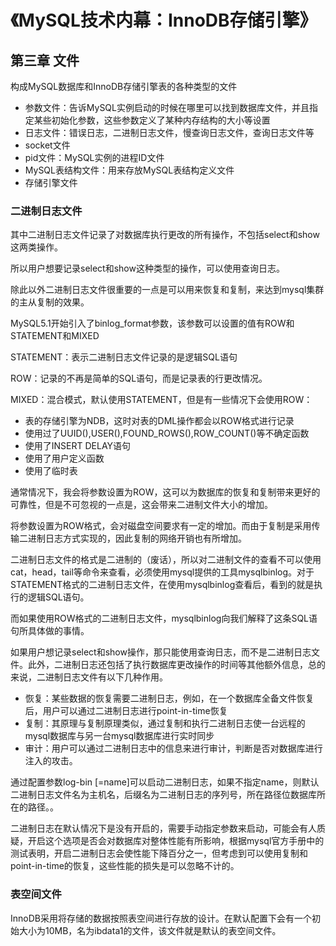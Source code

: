 # 《MySQL技术内幕：InnoDB存储引擎》

## 第三章 文件

构成MySQL数据库和InnoDB存储引擎表的各种类型的文件

* 参数文件：告诉MySQL实例启动的时候在哪里可以找到数据库文件，并且指定某些初始化参数，这些参数定义了某种内存结构的大小等设置
* 日志文件：错误日志，二进制日志文件，慢查询日志文件，查询日志文件等
* socket文件
* pid文件：MySQL实例的进程ID文件
* MySQL表结构文件：用来存放MySQL表结构定义文件
* 存储引擎文件

### 二进制日志文件

其中二进制日志文件记录了对数据库执行更改的所有操作，不包括select和show这两类操作。

所以用户想要记录select和show这种类型的操作，可以使用查询日志。

除此以外二进制日志文件很重要的一点是可以用来恢复和复制，来达到mysql集群的主从复制的效果。

MySQL5.1开始引入了binlog_format参数，该参数可以设置的值有ROW和STATEMENT和MIXED

STATEMENT：表示二进制日志文件记录的是逻辑SQL语句

ROW：记录的不再是简单的SQL语句，而是记录表的行更改情况。

MIXED：混合模式，默认使用STATEMENT，但是有一些情况下会使用ROW：

* 表的存储引擎为NDB，这时对表的DML操作都会以ROW格式进行记录
* 使用过了UUID(),USER(),FOUND_ROWS(),ROW_COUNT()等不确定函数
* 使用了INSERT DELAY语句
* 使用了用户定义函数
* 使用了临时表

通常情况下，我会将参数设置为ROW，这可以为数据库的恢复和复制带来更好的可靠性，但是不可忽视的一点是，这会带来二进制文件大小的增加。

将参数设置为ROW格式，会对磁盘空间要求有一定的增加。而由于复制是采用传输二进制日志方式实现的，因此复制的网络开销也有所增加。

二进制日志文件的格式是二进制的（废话），所以对二进制文件的查看不可以使用cat，head，tail等命令来查看，必须使用mysql提供的工具mysqlbinlog。对于STATEMENT格式的二进制日志文件，在使用mysqlbinlog查看后，看到的就是执行的逻辑SQL语句。

而如果使用ROW格式的二进制日志文件，mysqlbinlog向我们解释了这条SQL语句所具体做的事情。

如果用户想记录select和show操作，那只能使用查询日志，而不是二进制日志文件。此外，二进制日志还包括了执行数据库更改操作的时间等其他额外信息，总的来说，二进制日志文件有以下几种作用。

* 恢复：某些数据的恢复需要二进制日志，例如，在一个数据库全备文件恢复后，用户可以通过二进制日志进行point-in-time恢复
* 复制：其原理与复制原理类似，通过复制和执行二进制日志使一台远程的mysql数据库与另一台mysql数据库进行实时同步
* 审计：用户可以通过二进制日志中的信息来进行审计，判断是否对数据库进行注入的攻击。

通过配置参数log-bin [=name]可以启动二进制日志，如果不指定name，则默认二进制日志文件名为主机名，后缀名为二进制日志的序列号，所在路径位数据库所在的路径。。

二进制日志在默认情况下是没有开启的，需要手动指定参数来启动，可能会有人质疑，开启这个选项是否会对数据库对整体性能有所影响，根据mysql官方手册中的测试表明，开启二进制日志会使性能下降百分之一，但考虑到可以使用复制和point-in-time的恢复，这些性能的损失是可以忽略不计的。

### 表空间文件

InnoDB采用将存储的数据按照表空间进行存放的设计。在默认配置下会有一个初始大小为10MB，名为ibdata1的文件，该文件就是默认的表空间文件。